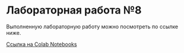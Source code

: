 # Лабораторная работа №8

Выполненную лабораторную работу можно посмотреть по ссылке ниже.

[Ссылка на Colab Notebooks](https://colab.research.google.com/drive/1QQ3Dp7QtmJgmmfX3RFdUCPWmgvqXM_xz?usp=sharing)